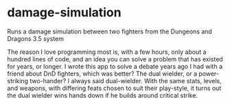 # damage-simulation
Runs a damage simulation between two fighters from the Dungeons and Dragons 3.5 system

The reason I love programming most is, with a few hours, only about a hundred lines of code, and an idea you can solve a problem that has existed for years, or longer.
I wrote this app to solve a debate years ago I had with a friend about DnD fighters, which was better? The dual wielder, or a power-striking two-hander? I always said dual-wielder.
With the same stats, levels, and weapons, with differing feats chosen to suit their play-style, it turns out the dual wielder wins hands down if he builds around critical strike.
